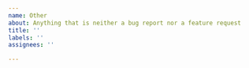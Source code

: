 ```yaml
---
name: Other
about: Anything that is neither a bug report nor a feature request
title: ''
labels: ''
assignees: ''

---
```



